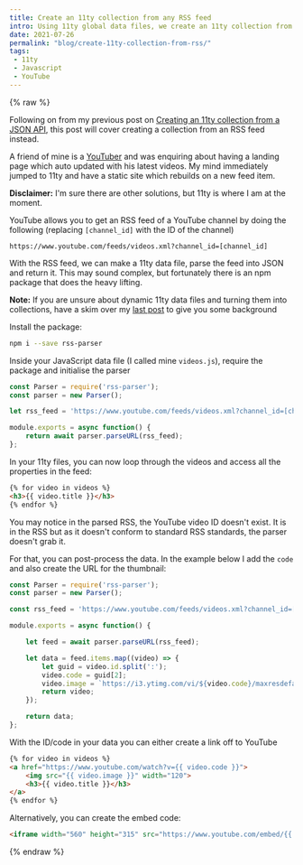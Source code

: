 ```yaml
---
title: Create an 11ty collection from any RSS feed
intro: Using 11ty global data files, we create an 11ty collection from an RSS feed. As an example, we show the latest YouTube videos on our website
date: 2021-07-26
permalink: "blog/create-11ty-collection-from-rss/"
tags:
 - 11ty
 - Javascript
 - YouTube
---
```


{% raw %}

Following on from my previous post on [Creating an 11ty collection from a JSON API](/blog/creating-an-11ty-collection-from-json-api/), this post will cover creating a collection from an RSS feed instead.

A friend of mine is a [YouTuber](https://www.youtube.com/feeds/videos.xml?channel_id=UCEFZ7yABV_j9Ts3U18pZ1vw) and was enquiring about having a landing page which auto updated with his latest videos. My mind immediately jumped to 11ty and have a static site which rebuilds on a new feed item.

<strong class="info">Disclaimer:</strong> I'm sure there are other solutions, but 11ty is where I am at the moment.

YouTube allows you to get an RSS feed of a YouTube channel by doing the following (replacing `[channel_id]` with the ID of the channel)

```
https://www.youtube.com/feeds/videos.xml?channel_id=[channel_id]
```

With the RSS feed, we can make a 11ty data file, parse the feed into JSON and return it. This may sound complex, but fortunately there is an npm package that does the heavy lifting.

<div class="info"><strong>Note:</strong> If you are unsure about dynamic 11ty data files and turning them into collections, have a skim over my <a href="/blog/creating-an-11ty-collection-from-json-api/">last post</a> to give you some background</div>

Install the package:

```bash
npm i --save rss-parser
```

Inside your JavaScript data file (I called mine `videos.js`), require the package and initialise the parser

```js
const Parser = require('rss-parser');
const parser = new Parser();

let rss_feed = 'https://www.youtube.com/feeds/videos.xml?channel_id=[channel_id]';

module.exports = async function() {
	return await parser.parseURL(rss_feed);
};
```

In your 11ty files, you can now loop through the videos and access all the properties in the feed:

```html
{% for video in videos %}
<h3>{{ video.title }}</h3>
{% endfor %}
```

You may notice in the parsed RSS, the YouTube video ID doesn't exist. It is in the RSS but as it doesn't conform to standard RSS standards, the parser doesn't grab it.

For that, you can post-process the data. In the example below I add the `code` and also create the URL for the thumbnail:

```js
const Parser = require('rss-parser');
const parser = new Parser();

const rss_feed = 'https://www.youtube.com/feeds/videos.xml?channel_id=[channel_id]';

module.exports = async function() {

	let feed = await parser.parseURL(rss_feed);

	let data = feed.items.map((video) => {
		let guid = video.id.split(':');
		video.code = guid[2];
		video.image = `https://i3.ytimg.com/vi/${video.code}/maxresdefault.jpg`;
		return video;
	});

	return data;
};
```

With the ID/code in your data you can either create a link off to YouTube

```html
{% for video in videos %}
<a href="https://www.youtube.com/watch?v={{ video.code }}">
	<img src="{{ video.image }}" width="120">
	<h3>{{ video.title }}</h3>
</a>
{% endfor %}
```

Alternatively, you can create the embed code:

```html
<iframe width="560" height="315" src="https://www.youtube.com/embed/{{ video.code }}" frameborder="0" allow="accelerometer; autoplay; clipboard-write; encrypted-media; gyroscope; picture-in-picture" allowfullscreen></iframe>
```

{% endraw %}

